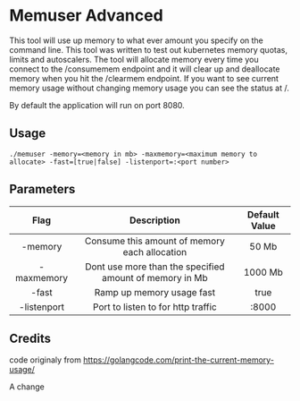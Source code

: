 # Memuser Advanced

This tool will use up memory to what ever amount you specify on the command line. This tool was written to test out kubernetes memory quotas, limits and autoscalers. The tool will allocate memory every time you connect to the /consumemem endpoint and it will clear up and deallocate memory when you hit the /clearmem endpoint. If you want to see current memory usage without changing memory usage you can see the status at /.

By default the application will run on port 8080.

## Usage

`./memuser -memory=<memory in mb> -maxmemory=<maximum memory to allocate> -fast=[true|false] -listenport=:<port number>`

## Parameters

 |  **Flag**   |                     **Description**                     | **Default Value** |
 | :---------: | :-----------------------------------------------------: | :---------------: |
 |   -memory   |      Consume this amount of memory each allocation      |       50 Mb       |
 | -maxmemory  | Dont use more than the specified amount of memory in Mb |      1000 Mb      |
 |    -fast    |                Ramp up memory usage fast                |       true        |
 | -listenport |           Port to listen to for http traffic            |       :8000       |


## Credits

code originaly from https://golangcode.com/print-the-current-memory-usage/

A change